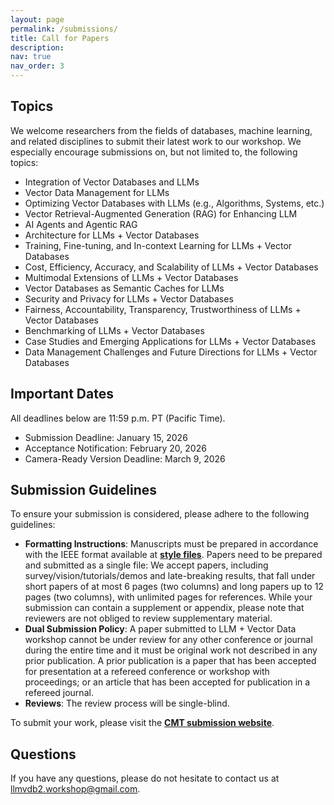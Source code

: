 ```yaml
---
layout: page
permalink: /submissions/
title: Call for Papers
description: 
nav: true
nav_order: 3
---
```

## Topics

We welcome researchers from the fields of databases, machine learning, and related disciplines to submit their latest work to our workshop. We especially encourage submissions on, but not limited to, the following topics:
* Integration of Vector Databases and LLMs
* Vector Data Management for LLMs
* Optimizing Vector Databases with LLMs (e.g., Algorithms, Systems, etc.)
* Vector Retrieval-Augmented Generation (RAG) for Enhancing LLM
* AI Agents and Agentic RAG
* Architecture for LLMs + Vector Databases
* Training, Fine-tuning, and In-context Learning for LLMs + Vector Databases
* Cost, Efficiency, Accuracy, and Scalability of LLMs + Vector Databases
* Multimodal Extensions of LLMs + Vector Databases
* Vector Databases as Semantic Caches for LLMs
* Security and Privacy for LLMs + Vector Databases
* Fairness, Accountability, Transparency, Trustworthiness of LLMs + Vector Databases
* Benchmarking of LLMs + Vector Databases
* Case Studies and Emerging Applications for LLMs + Vector Databases
* Data Management Challenges and Future Directions for LLMs + Vector Databases

## Important Dates
All deadlines below are 11:59 p.m. PT (Pacific Time).

*   Submission Deadline: January 15, 2026
*   Acceptance Notification: February 20, 2026
*   Camera-Ready Version Deadline: March 9, 2026

<!--
Previous deadlines (ICDE 2025):
*   Submission Deadline: ~~February 05, 2025~~ February 19, 2025
*   Acceptance Notification: ~~March 05, 2025~~ March 19, 2025
*   Camera-Ready Version Deadline: ~~March 21, 2025~~  April 4, 2025
-->

## Submission Guidelines

To ensure your submission is considered, please adhere to the following guidelines:

* **Formatting Instructions**: Manuscripts must be prepared in accordance with the IEEE format available at **[style files](https://www.ieee.org/conferences_events/conferences/publishing/templates.html)**. Papers need to be prepared and submitted as a single file: We accept papers, including survey/vision/tutorials/demos and late-breaking results, that fall under short papers of at most 6 pages (two columns) and long papers up to 12 pages (two columns), with unlimited pages for references. While your submission can contain a supplement or appendix, please note that reviewers are not obliged to review supplementary material.
*   **Dual Submission Policy**: A paper submitted to LLM + Vector Data workshop cannot be under review for any other conference or journal during the entire time and it must be original work not described in any prior publication. A prior publication is a paper that has been accepted for presentation at a refereed conference or workshop with proceedings; or an article that has been accepted for publication in a refereed journal. 
*   **Reviews**: The review process will be single-blind.

To submit your work, please visit the **[CMT submission website](https://cmt3.research.microsoft.com/LLMVD2026)**.


## Questions

If you have any questions, please do not hesitate to contact us at [llmvdb2.workshop@gmail.com](mailto:llmvdb2.workshop@gmail.com).
